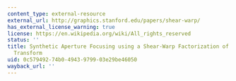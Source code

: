 ```yaml
---
content_type: external-resource
external_url: http://graphics.stanford.edu/papers/shear-warp/
has_external_license_warning: true
license: https://en.wikipedia.org/wiki/All_rights_reserved
status: ''
title: Synthetic Aperture Focusing using a Shear-Warp Factorization of the Viewing
  Transform
uid: 0c579492-74b0-4943-9799-03e29be46050
wayback_url: ''
---
```

